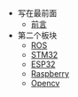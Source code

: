 <!-- _sidebar.md -->
* 写在最前面
  * [前言](README.md) <!--注意这里是相对路径-->
* 第二个板块
  * [ROS](/Chapter-01/ROS/Bread.md)
  * [STM32](/Chapter-01/STM32/Bread.md)
  * [ESP32](/Chapter-01/ESP32/Bread.md)
  * [Raspberry](/Chapter-01/Raspberry/Bread.md)
  * [Opencv](/Chapter-01/Opencv/Bread.md)